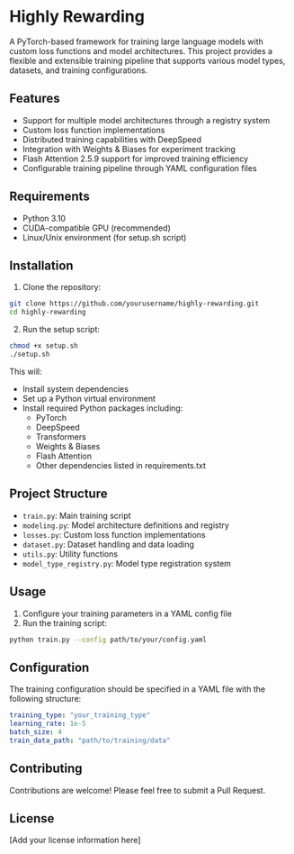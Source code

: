 # Highly Rewarding

A PyTorch-based framework for training large language models with custom loss functions and model architectures. This project provides a flexible and extensible training pipeline that supports various model types, datasets, and training configurations.

## Features

- Support for multiple model architectures through a registry system
- Custom loss function implementations
- Distributed training capabilities with DeepSpeed
- Integration with Weights & Biases for experiment tracking
- Flash Attention 2.5.9 support for improved training efficiency
- Configurable training pipeline through YAML configuration files

## Requirements

- Python 3.10
- CUDA-compatible GPU (recommended)
- Linux/Unix environment (for setup.sh script)

## Installation

1. Clone the repository:
```bash
git clone https://github.com/yourusername/highly-rewarding.git
cd highly-rewarding
```

2. Run the setup script:
```bash
chmod +x setup.sh
./setup.sh
```

This will:
- Install system dependencies
- Set up a Python virtual environment
- Install required Python packages including:
  - PyTorch
  - DeepSpeed
  - Transformers
  - Weights & Biases
  - Flash Attention
  - Other dependencies listed in requirements.txt

## Project Structure

- `train.py`: Main training script
- `modeling.py`: Model architecture definitions and registry
- `losses.py`: Custom loss function implementations
- `dataset.py`: Dataset handling and data loading
- `utils.py`: Utility functions
- `model_type_registry.py`: Model type registration system

## Usage

1. Configure your training parameters in a YAML config file
2. Run the training script:
```bash
python train.py --config path/to/your/config.yaml
```

## Configuration

The training configuration should be specified in a YAML file with the following structure:
```yaml
training_type: "your_training_type"
learning_rate: 1e-5
batch_size: 4
train_data_path: "path/to/training/data"
```

## Contributing

Contributions are welcome! Please feel free to submit a Pull Request.

## License

[Add your license information here]

